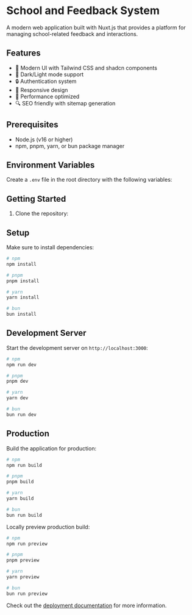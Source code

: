 # School and Feedback System

A modern web application built with Nuxt.js that provides a platform for managing school-related feedback and interactions.

## Features

- 🎨 Modern UI with Tailwind CSS and shadcn components
- 🌙 Dark/Light mode support
- 🔒 Authentication system
- 📱 Responsive design
- 🎯 Performance optimized
- 🔍 SEO friendly with sitemap generation

## Prerequisites

- Node.js (v16 or higher)
- npm, pnpm, yarn, or bun package manager

## Environment Variables

Create a `.env` file in the root directory with the following variables:

## Getting Started

1. Clone the repository:

## Setup

Make sure to install dependencies:

```bash
# npm
npm install

# pnpm
pnpm install

# yarn
yarn install

# bun
bun install
```

## Development Server

Start the development server on `http://localhost:3000`:

```bash
# npm
npm run dev

# pnpm
pnpm dev

# yarn
yarn dev

# bun
bun run dev
```

## Production

Build the application for production:

```bash
# npm
npm run build

# pnpm
pnpm build

# yarn
yarn build

# bun
bun run build
```

Locally preview production build:

```bash
# npm
npm run preview

# pnpm
pnpm preview

# yarn
yarn preview

# bun
bun run preview
```

Check out the [deployment documentation](https://nuxt.com/docs/getting-started/deployment) for more information.
